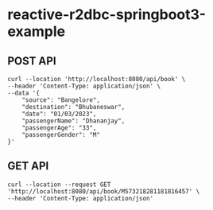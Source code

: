 # reactive-r2dbc-springboot3-example


## POST API
~~~
curl --location 'http://localhost:8080/api/book' \
--header 'Content-Type: application/json' \
--data '{
    "source": "Bangelore",
    "destination": "Bhubaneswar",
    "date": "01/03/2023",
    "passengerName": "Dhananjay",
    "passengerAge": "33",
    "passengerGender": "M"
}'
~~~


## GET API 
~~~
curl --location --request GET 'http://localhost:8080/api/book/M573218281181816457' \
--header 'Content-Type: application/json'
~~~
